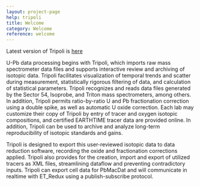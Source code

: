 ```yaml
---
layout: project-page
help: tripoli
title: Welcome
category: Welcome
reference: welcome
---
```



Latest version of Tripoli is [here](http://www.earth-time.org/projects/tripoli/winos/currentRelease/Tripoli-4-8-3-Installer.msi)

U-Pb data processing begins with Tripoli, which imports raw mass spectrometer data files and supports interactive review and archiving of isotopic data. Tripoli facilitates visualization of temporal trends and scatter during measurement, statistically rigorous filtering of data, and calculation of statistical parameters. Tripoli recognizes and reads data files generated by the Sector 54, Isoprobe, and Triton mass spectrometers, among others. In addition, Tripoli permits ratio-by-ratio U and Pb fractionation correction using a double spike, as well as automatic U oxide correction. Each lab may customize their copy of Tripoli by entry of tracer and oxygen isotopic compositions, and certified EARTHTIME tracer data are provided online.  In addition, Tripoli can be used to archive and analyze long-term reproducibility of isotopic standards and gains.

Tripoli is designed to export this user-reviewed isotopic data to data reduction software, recording the oxide and fractionation corrections applied.  Tripoli also provides for the creation, import and export of utilized tracers as XML files, streamlining dataflow and preventing contradictory inputs.  Tripoli can export cell data for PbMacDat and will communicate in realtime with ET_Redux using a publish-subscribe protocol.  
